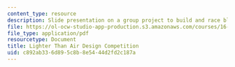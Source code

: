 ```yaml
---
content_type: resource
description: Slide presentation on a group project to build and race blimps.
file: https://ol-ocw-studio-app-production.s3.amazonaws.com/courses/16-00-introduction-to-aerospace-engineering-and-design-spring-2003/c892ab336d895c8b8e5444d2fd2c187a_LTA2003.pdf
file_type: application/pdf
resourcetype: Document
title: Lighter Than Air Design Competition
uid: c892ab33-6d89-5c8b-8e54-44d2fd2c187a
---
```

